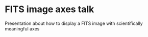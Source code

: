 # FITS image axes talk
Presentation about how to display a FITS image with scientifically meaningful axes
